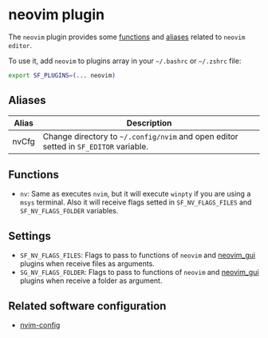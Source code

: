 # neovim plugin

The `neovim` plugin provides some [functions](#functions) and [aliases](#aliases) related to `neovim editor`.

To use it, add `neovim` to plugins array in your `~/.bashrc` or `~/.zshrc` file:

```sh
export SF_PLUGINS=(... neovim)
```

## Aliases

| Alias | Description                                                                          |
| ----- | ------------------------------------------------------------------------------------ |
| nvCfg | Change directory to `~/.config/nvim` and open editor setted in `SF_EDITOR` variable. |

## Functions

- `nv`: Same as executes `nvim`, but it will execute `winpty` if you are using a `msys` terminal. Also it will receive flags setted in `SF_NV_FLAGS_FILES` and `SF_NV_FLAGS_FOLDER` variables.

## Settings

- `SF_NV_FLAGS_FILES`: Flags to pass to functions of `neovim` and [neovim_gui](/plugins/neovim_gui/) plugins when receive files as arguments.
- `SG_NV_FLAGS_FOLDER`: Flags to pass to functions of `neovim` and [neovim_gui](/plugins/neovim_gui/) plugins when receive a folder as argument.

## Related software configuration

- [nvim-config](https://github.com/Hdoc1509/nvim-config)
